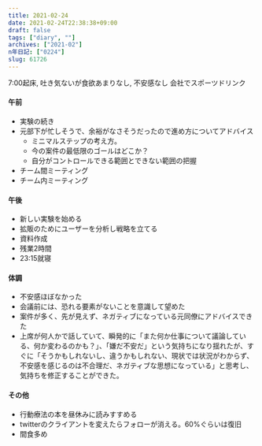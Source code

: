 ```yaml
---
title: 2021-02-24
date: 2021-02-24T22:38:38+09:00
draft: false
tags: ["diary", ""]
archives: ["2021-02"]
n年日記: ["0224"]
slug: 61726
---
```

7:00起床, 吐き気ないが食欲あまりなし, 不安感なし
会社でスポーツドリンク
#### 午前
- 実験の続き
- 元部下が忙しそうで、余裕がなさそうだったので進め方についてアドバイス
  - ミニマルステップの考え方。
  - 今の案件の最低限のゴールはどこか？
  - 自分がコントロールできる範囲とできない範囲の把握
- チーム間ミーティング
- チーム内ミーティング
#### 午後
- 新しい実験を始める
- 拡販のためにユーザーを分析し戦略を立てる
- 資料作成
- 残業2時間
- 23:15就寝
#### 体調
- 不安感ほぼなかった
- 会議前には、恐れる要素がないことを意識して望めた
- 案件が多く、先が見えず、ネガティブになっている元同僚にアドバイスできた
- 上席が何人かで話していて、瞬発的に「また何か仕事について議論している、何か変わるのかも？」、「嫌だ不安だ」という気持ちになり揺れたが、すぐに「そうかもしれないし、違うかもしれない、現状では状況がわからず、不安感を感じるのは不合理だ、ネガティブな思想になっている」と思考し、気持ちを修正することができた。
#### その他
- 行動療法の本を昼休みに読みすすめる
- twitterのクライアントを変えたらフォローが消える。60%ぐらいは復旧
- 間食多め
